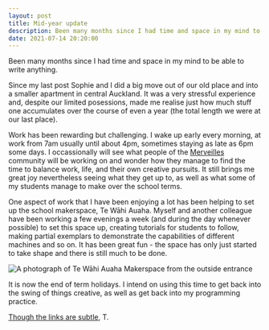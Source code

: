 ```yaml
---
layout: post
title: Mid-year update
description: Been many months since I had time and space in my mind to be able to write anything
date: 2021-07-14 20:20:00
---
```


Been many months since I had time and space in my mind to be able to write anything.

<!--more-->

Since my last post Sophie and I did a big move out of our old place and into a smaller apartment in central Auckland. It was a very stressful experience and, despite our limited posessions, made me realise just how much stuff one accumulates over the course of even a year (the total length we were at our last place).

Work has been rewarding but challenging. I wake up early every morning, at work from 7am usually until about 4pm, sometimes staying as late as 6pm some days. I occassionally will see what people of the [Merveilles](https://merveilles.town "Merveilles, a Mastodon instance") community will be working on and wonder how they manage to find the time to balance work, life, and their own creative pursuits. It still brings me great joy nevertheless seeing what they get up to, as well as what some of my students manage to make over the school terms.

One aspect of work that I have been enjoying a lot has been helping to set up the school makerspace, Te Wāhi Auaha. Myself and another colleague have been working a few evenings a week (and during the day whenever possible) to set this space up, creating tutorials for students to follow, making partial exemplars to demonstrate the capabilities of different machines and so on. It has been great fun - the space has only just started to take shape and there is still much to be done.

![A photograph of Te Wāhi Auaha Makerspace from the outside entrance](/media/tewahi.jpg "Front entrance to the Te Wāhi Auaha Makerspace")

It is now the end of term holidays. I intend on using this time to get back into the swing of things creative, as well as get back into my programming practice.

[Though the links are subtle](https://www.are.na/block/12231347),
T.